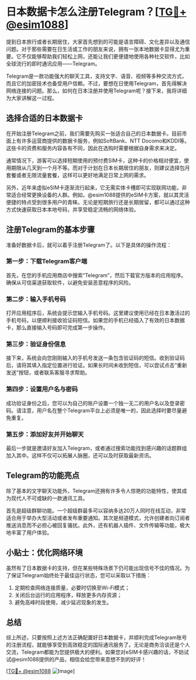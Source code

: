 # 日本数据卡怎么注册Telegram？[[TG💪+ @esim1088](https://t.me/s/esim1088)]

提到日本旅行或者长期居住，大家首先想到的可能是语言障碍、文化差异以及通信问题。对于那些需要在日生活或工作的朋友来说，拥有一张本地数据卡显得尤为重要。它不仅能够帮助我们轻松上网，还能让我们更便捷地使用各种社交软件，比如全球流行的即时通讯应用——Telegram。

Telegram是一款功能强大的聊天工具，支持文字、语音、视频等多种交流方式，而且它的加密技术也备受用户信赖。不过，要想在日使用Telegram，首先得解决网络连接的问题。那么，如何在日本注册并使用Telegram呢？接下来，我将详细为大家讲解这一过程。

## 选择合适的日本数据卡

在开始注册Telegram之前，我们需要先购买一张适合自己的日本数据卡。目前市面上有许多运营商提供的数据卡服务，例如SoftBank、NTT Docomo和KDDI等。这些卡的资费和服务内容各有不同，因此在选购时需要根据自身需求来决定。

通常情况下，游客可以选择短期使用的预付费SIM卡，这种卡的价格相对便宜，使用期限从几天到一个月不等。而对于计划在日本长期居住的朋友，则建议选择包月套餐或者无限流量套餐，这样可以更好地满足日常上网的需求。

另外，近年来虚拟eSIM卡逐渐流行起来，它无需实体卡槽即可实现联网功能，非常适合经常更换设备的人群。例如，@esim1088提供的eSIM卡方案，就以其灵活便捷的特点受到很多用户的青睐。无论是短期旅行还是长期居留，都可以通过这种方式快速获取日本本地号码，并享受稳定流畅的网络体验。

## 注册Telegram的基本步骤

准备好数据卡后，就可以着手注册Telegram了。以下是具体的操作流程：

### 第一步：下载Telegram客户端

首先，在您的手机应用商店中搜索“Telegram”，然后下载官方版本的应用程序。确保从可信渠道获取软件，以避免安装恶意程序的风险。

### 第二步：输入手机号码

打开应用程序后，系统会提示您输入手机号码。这里建议使用已经在日本激活过的手机号码，以便顺利接收验证码短信。如果您的手机已经插入了有效的日本数据卡，那么直接输入号码即可完成第一步操作。

### 第三步：验证身份信息

接下来，系统会向您刚刚输入的手机号发送一条包含验证码的短信。收到验证码后，请将其填入指定位置进行验证。如果长时间未收到短信，可以尝试点击“重新发送”按钮，或者联系客服寻求帮助。

### 第四步：设置用户名与密码

成功验证身份之后，您可以为自己的账户设置一个独一无二的用户名以及登录密码。请注意，用户名在整个Telegram平台上必须是唯一的，因此选择时要尽量避免重复。

### 第五步：添加好友并开始聊天

最后一步就是邀请好友加入Telegram，或者通过搜索功能找到感兴趣的话题群组加入其中。这样不仅可以拓展人脉圈，还可以及时获取最新资讯。

## Telegram的功能亮点

除了基本的文字聊天功能外，Telegram还拥有许多令人惊艳的功能特性，使其成为现代人不可或缺的一款通讯工具。

首先是超级群聊功能。一个超级群最多可以容纳多达20万人同时在线互动，非常适合用于举办大型活动或者发布重要通知。其次是频道模式，允许创建者向订阅者推送消息而不必担心被回复骚扰。此外，还有机器人插件、文件传输等功能，极大地丰富了用户体验。

## 小贴士：优化网络环境

虽然有了日本数据卡的支持，但在某些特殊场景下仍可能出现信号不佳的情况。为了保证Telegram始终处于最佳运行状态，您可以采取以下措施：

1. 定期检查网络连接质量，必要时切换至Wi-Fi模式；
2. 关闭后台运行的应用程序，释放更多内存资源；
3. 避免高峰时段使用，减少延迟现象的发生。

## 总结

综上所述，只要按照上述方法正确配置好日本数据卡，并顺利完成Telegram账号的注册流程，就能够享受到高效稳定的国际通讯服务了。无论是商务洽谈还是个人交流，Telegram都能为您提供极大的便利。如果您对eSIM卡感兴趣的话，不妨试试@esim1088提供的产品，相信会给您带来意想不到的好评！

[[TG💪+ @esim1088](https://t.me/s/esim1088) ![Image](https://i.postimg.cc/4NQfJmqS/Snipaste-2025-05-13-00-14-12.png)]